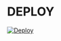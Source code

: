 

# DEPLOY
[![Deploy](https://www.herokucdn.com/deploy/button.svg)](https://heroku.com/deploy?template=https://github.com/sensizbirkisi/RobbersMusic)





























